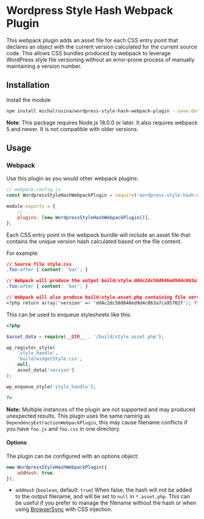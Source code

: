 # Wordpress Style Hash Webpack Plugin

This webpack plugin adds an asset file for each CSS entry point that declares an object with the current version calculated for the current source code.
This allows CSS bundles produced by webpack to leverage WordPress style file versioning without an error-prone process of manually maintaining a version number.

## Installation

Install the module

```bash
npm install michalrusina/wordpress-style-hash-webpack-plugin --save-dev
```

**Note**: This package requires Node.js 18.0.0 or later. It also requires webpack 5 and newer. It is not compatible with older versions.

## Usage

### Webpack

Use this plugin as you would other webpack plugins:

```js
// webpack.config.js
const WordpressStyleHashWebpackPlugin = require('wordpress-style-hash-webpack-plugin');

module.exports = {
	// ...
	plugins: [new WordpressStyleHashWebpackPlugin()],
};
```

Each CSS entry point in the webpack bundle will include an asset file that contains the unique version hash calculated based on the file content.

For example:

```css
// Source file style.css
.foo:after { content: 'bar'; }

// Webpack will produce the output build/style.dd4c2dc50d046ed9d4c063a7ca95702f.css
.foo:after { content: 'bar'; }

// Webpack will also produce build/style.asset.php containing file version
<?php return array('version' => 'dd4c2dc50d046ed9d4c063a7ca95702f'); ?>
```


This can be used to enqueue stylesheets like this:

```php
<?php

$asset_data = require(__DIR__ . '/build/style.asset.php');

wp_register_style(
	'style_handle',
	'build/widgetStyle.css',
	null,
	asset_data['version']
);

wp_enqueue_style('style_handle');

?>
```

**Note:** Multiple instances of the plugin are not supported and may produced unexpected results. This plugin uses the same naming as `DependencyExtractionWebpackPlugin`, this may cause filename conflicts if you have `foo.js` and `foo.css` in one directory.

#### Options

The plugin can be configured with an options object:

```js
new WordpressStyleHashWebpackPlugin({
    addHash: true,
});
```

- `addHash` (`boolean`, default: `true`)
When false, the hash will not be added to the output filename, and will be set to `null` in `*.asset.php`. This can be useful if you prefer to manage the filename without the hash or when using [BrowserSync](https://browsersync.io/) with CSS injection.
